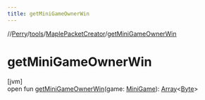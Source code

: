 ```yaml
---
title: getMiniGameOwnerWin
---
```

//[Perry](../../../index.html)/[tools](../index.html)/[MaplePacketCreator](index.html)/[getMiniGameOwnerWin](get-mini-game-owner-win.html)



# getMiniGameOwnerWin



[jvm]\
open fun [getMiniGameOwnerWin](get-mini-game-owner-win.html)(game: [MiniGame](../../server/-mini-game/index.html)): [Array](https://kotlinlang.org/api/latest/jvm/stdlib/kotlin/-array/index.html)&lt;[Byte](https://kotlinlang.org/api/latest/jvm/stdlib/kotlin/-byte/index.html)&gt;




